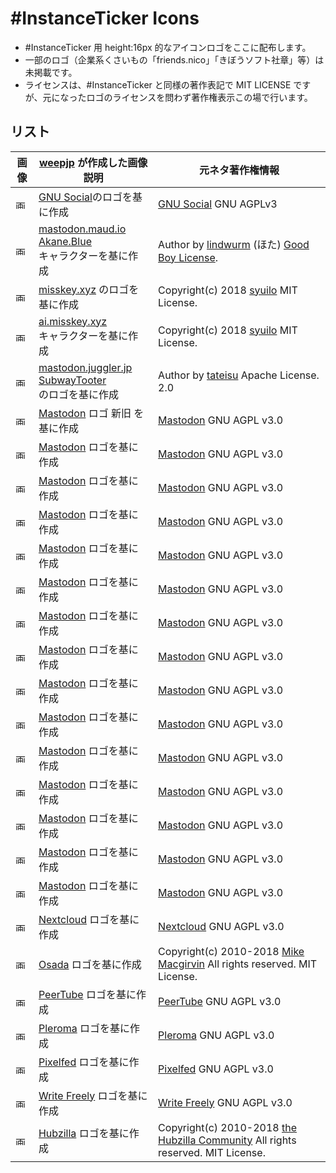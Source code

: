 #InstanceTicker Icons
====

- #InstanceTicker 用 height:16px 的なアイコンロゴをここに配布します。
- 一部のロゴ（企業系くさいもの「friends.nico」「きぼうソフト社章」等）は未掲載です。
- ライセンスは、#InstanceTicker と同様の著作表記で MIT LICENSE ですが、元になったロゴのライセンスを問わず著作権表示この場で行います。

## リスト

| 画像 | [weepjp](https://github.com/weepjp/) が作成した画像説明 | 元ネタ著作権情報 |
|----|----|----|
|<img src="https://raw.githubusercontent.com/weepjp/InstanceTicker/master/icon/gnus.png" alt="画像" title="画像" height="16"> | [GNU Social](https://gnu.io/social/)のロゴを基に作成 | [GNU Social](https://git.gnu.io/gnu/gnu-social) GNU AGPLv3 |
|<img src="https://raw.githubusercontent.com/weepjp/InstanceTicker/master/icon/mstdn_maud_io2.png" alt="画像" title="画像" height="16"> | [mastodon.maud.io](https://mastodon.maud.io/about)<br>[Akane.Blue](https://akane.blue/)<br>キャラクターを基に作成 | Author by [lindwurm](https://github.com/lindwurm) (ほた) [Good Boy License](https://icons8.com/good-boy-license/). |
|<img src="https://raw.githubusercontent.com/weepjp/InstanceTicker/master/icon/msky.png" alt="画像" title="画像" height="16">| [misskey.xyz](https://misskey.xyz/) のロゴを基に作成 | Copyright(c) 2018 [syuilo](https://github.com/syuilo) MIT License. |
|<img src="https://raw.githubusercontent.com/weepjp/InstanceTicker/master/icon/msky2.png" alt="画像" title="画像" height="16">| [ai.misskey.xyz](https://ai.misskey.xyz/)<br>キャラクターを基に作成 | Copyright(c) 2018 [syuilo](https://github.com/syuilo)  MIT License. |
|<img src="https://raw.githubusercontent.com/weepjp/InstanceTicker/master/icon/mastodon_juggler_jp.png" alt="画像" title="画像" height="16">| [mastodon.juggler.jp](https://mastodon.juggler.jp/about)<br>[SubwayTooter](https://github.com/tateisu/SubwayTooter)<br>のロゴを基に作成 | Author by [tateisu](https://github.com/tateisu) Apache License. 2.0 |
|<img src="https://raw.githubusercontent.com/weepjp/InstanceTicker/master/icon/mastportal_info.png" alt="画像" title="画像" height="16"> | [Mastodon](https://joinmastodon.org/) ロゴ 新旧 を基に作成 | [Mastodon](https://github.com/tootsuite/mastodon) GNU AGPL v3.0 |
|<img src="https://raw.githubusercontent.com/weepjp/InstanceTicker/master/icon/mstdn.png" alt="画像" title="画像" height="16"> | [Mastodon](https://joinmastodon.org/) ロゴを基に作成 | [Mastodon](https://github.com/tootsuite/mastodon) GNU AGPL v3.0 |
|<img src="https://raw.githubusercontent.com/weepjp/InstanceTicker/master/icon/mstdn0.png" alt="画像" title="画像" height="16"> | [Mastodon](https://joinmastodon.org/) ロゴを基に作成 | [Mastodon](https://github.com/tootsuite/mastodon) GNU AGPL v3.0 |
|<img src="https://raw.githubusercontent.com/weepjp/InstanceTicker/master/icon/mstdn3.png" alt="画像" title="画像" height="16"> | [Mastodon](https://joinmastodon.org/) ロゴを基に作成 | [Mastodon](https://github.com/tootsuite/mastodon) GNU AGPL v3.0 |
|<img src="https://raw.githubusercontent.com/weepjp/InstanceTicker/master/icon/mstdn_beer.png" alt="画像" title="画像" height="16"> | [Mastodon](https://joinmastodon.org/) ロゴを基に作成 | [Mastodon](https://github.com/tootsuite/mastodon) GNU AGPL v3.0 |
|<img src="https://raw.githubusercontent.com/weepjp/InstanceTicker/master/icon/mstdn_blue.png" alt="画像" title="画像" height="16"> | [Mastodon](https://joinmastodon.org/) ロゴを基に作成 | [Mastodon](https://github.com/tootsuite/mastodon) GNU AGPL v3.0 |
|<img src="https://raw.githubusercontent.com/weepjp/InstanceTicker/master/icon/mstdn_cc.png" alt="画像" title="画像" height="16"> | [Mastodon](https://joinmastodon.org/) ロゴを基に作成 | [Mastodon](https://github.com/tootsuite/mastodon) GNU AGPL v3.0 |
|<img src="https://raw.githubusercontent.com/weepjp/InstanceTicker/master/icon/mstdn_cloud.png" alt="画像" title="画像" height="16"> | [Mastodon](https://joinmastodon.org/) ロゴを基に作成 | [Mastodon](https://github.com/tootsuite/mastodon) GNU AGPL v3.0 |
|<img src="https://raw.githubusercontent.com/weepjp/InstanceTicker/master/icon/mstdn_club.png" alt="画像" title="画像" height="16"> | [Mastodon](https://joinmastodon.org/) ロゴを基に作成 | [Mastodon](https://github.com/tootsuite/mastodon) GNU AGPL v3.0 |
|<img src="https://raw.githubusercontent.com/weepjp/InstanceTicker/master/icon/mstdn_fm.png" alt="画像" title="画像" height="16"> | [Mastodon](https://joinmastodon.org/) ロゴを基に作成 | [Mastodon](https://github.com/tootsuite/mastodon) GNU AGPL v3.0 |
|<img src="https://raw.githubusercontent.com/weepjp/InstanceTicker/master/icon/mstdn_guru.png" alt="画像" title="画像" height="16"> | [Mastodon](https://joinmastodon.org/) ロゴを基に作成 | [Mastodon](https://github.com/tootsuite/mastodon) GNU AGPL v3.0 |
|<img src="https://raw.githubusercontent.com/weepjp/InstanceTicker/master/icon/mstdn_jp.png" alt="画像" title="画像" height="16"> | [Mastodon](https://joinmastodon.org/) ロゴを基に作成 | [Mastodon](https://github.com/tootsuite/mastodon) GNU AGPL v3.0 |
|<img src="https://raw.githubusercontent.com/weepjp/InstanceTicker/master/icon/mstdn_love.png" alt="画像" title="画像" height="16"> | [Mastodon](https://joinmastodon.org/) ロゴを基に作成 | [Mastodon](https://github.com/tootsuite/mastodon) GNU AGPL v3.0 |
|<img src="https://raw.githubusercontent.com/weepjp/InstanceTicker/master/icon/mstdn_taiyaki_online.png" alt="画像" title="画像" height="16"> | [Mastodon](https://joinmastodon.org/) ロゴを基に作成 | [Mastodon](https://github.com/tootsuite/mastodon) GNU AGPL v3.0 |
|<img src="https://raw.githubusercontent.com/weepjp/InstanceTicker/master/icon/mstdn_tw.png" alt="画像" title="画像" height="16"> | [Mastodon](https://joinmastodon.org/) ロゴを基に作成 | [Mastodon](https://github.com/tootsuite/mastodon) GNU AGPL v3.0 |
|<img src="https://raw.githubusercontent.com/weepjp/InstanceTicker/master/icon/nextcloud.png" alt="画像" title="画像" height="16"> | [Nextcloud](https://nextcloud.com/) ロゴを基に作成 | [Nextcloud](https://github.com/nextcloud/server) GNU AGPL v3.0 |
|<img src="https://raw.githubusercontent.com/weepjp/InstanceTicker/master/icon/osada.png" alt="画像" title="画像" height="16">| [Osada](https://zotlabs.com/osada/) ロゴを基に作成 | Copyright(c) 2010-2018 [Mike Macgirvin](https://framagit.org/macgirvin/) All rights reserved. MIT License. |
|<img src="https://raw.githubusercontent.com/weepjp/InstanceTicker/master/icon/peertube.png" alt="画像" title="画像" height="16"> | [PeerTube](https://joinpeertube.org/) ロゴを基に作成 | [PeerTube](https://github.com/Chocobozzz/PeerTube) GNU AGPL v3.0 |
|<img src="https://raw.githubusercontent.com/weepjp/InstanceTicker/master/icon/plrm.png" alt="画像" title="画像" height="16"> | [Pleroma](https://git.pleroma.social/pleroma/pleroma) ロゴを基に作成 | [Pleroma](https://git.pleroma.social/pleroma/pleroma) GNU AGPL v3.0 |
|<img src="https://raw.githubusercontent.com/weepjp/InstanceTicker/master/icon/px.png" alt="画像" title="画像" height="16"> | [Pixelfed](https://github.com/pixelfed/pixelfed) ロゴを基に作成 | [Pixelfed](https://github.com/pixelfed/pixelfed) GNU AGPL v3.0 |
|<img src="https://raw.githubusercontent.com/weepjp/InstanceTicker/master/icon/wf.png" alt="画像" title="画像" height="16"> | [Write Freely](https://writefreely.org/) ロゴを基に作成 | [Write Freely](https://github.com/writeas/writefreely) GNU AGPL v3.0 |
|<img src="https://raw.githubusercontent.com/weepjp/InstanceTicker/master/icon/hubzilla.png" alt="画像" title="画像" height="16"> | [Hubzilla](https://hubzilla.org/) ロゴを基に作成 | Copyright(c) 2010-2018 [the Hubzilla Community](https://framagit.org/hubzilla/) All rights reserved.  MIT License. |
